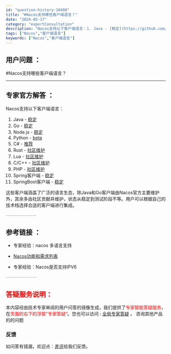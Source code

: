 ```yaml
---
id: "question-history-10498"
title: "#Nacos支持哪些客户端语言？"
date: "2024-05-17"
category: "expertConsultation"
description: "Nacos支持以下客户端语言：1. Java - [稳定](https://github.com/alibaba/nacos/tree/develop/client)2. Go - [稳定](https://github.com/nacos-group/nacos-sdk-go)3. Node.js"
tags: ["Nacos","客户端语言"]
keywords: ["Nacos","客户端语言"]
---
```


## 用户问题 ： 
 #Nacos支持哪些客户端语言？  

---------------
## 专家官方解答 ：

Nacos支持以下客户端语言：

1. Java - [稳定](https://github.com/alibaba/nacos/tree/develop/client)
2. Go - [稳定](https://github.com/nacos-group/nacos-sdk-go)
3. Node.js - [稳定](https://github.com/nacos-group/nacos-sdk-nodejs)
4. Python - [beta](https://github.com/nacos-group/nacos-sdk-python)
5. C# - [推荐](https://github.com/catcherwong/nacos-sdk-csharp)
6. Rust - [社区维护](https://github.com/nacos-group/nacos-sdk-rust)
7. Lua - [社区维护](https://github.com/nacos-group/nacos-sdk-lua)
8. C/C++ - [社区维护](https://github.com/nacos-group/nacos-sdk-cpp)
9. PHP - [社区维护](https://github.com/nacos-group/nacos-sdk-php)
10. Spring客户端 - [稳定](https://github.com/nacos-group/nacos-spring-project)
11. SpringBoot客户端 - [稳定](https://github.com/nacos-group/nacos-spring-boot-project)

这些客户端涵盖了广泛的语言生态，除Java和Go客户端由Nacos官方主要维护外，其余多由社区贡献并维护，状态从稳定到测试阶段不等。用户可以根据自己的技术栈选择合适的客户端进行集成。


<font color="#949494">---------------</font> 


## 参考链接 ：

* 专家经验：nacos 多语言支持 
 
 * [Nacos功能和需求列表](https://nacos.io/docs/latest/archive/feature-list)
 
 * 专家经验：Nacos是否支持IPV6 


 <font color="#949494">---------------</font> 
 


## <font color="#FF0000">答疑服务说明：</font> 

本内容经由技术专家审阅的用户问答的镜像生成，我们提供了<font color="#FF0000">专家智能答疑服务</font>，在<font color="#FF0000">页面的右下的浮窗”专家答疑“</font>。您也可以访问 : [全局专家答疑](https://answer.opensource.alibaba.com/docs/intro) 。 咨询其他产品的的问题

### 反馈
如问答有错漏，欢迎点：[差评](https://ai.nacos.io/user/feedbackByEnhancerGradePOJOID?enhancerGradePOJOId=13695)给我们反馈。
